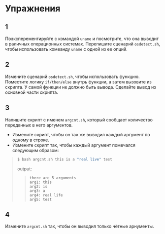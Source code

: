 # Упражнения 
## 1
Поэксперементируйте с командой ```uname``` и посмотрите, что она выводит в раличных операционных системах. Перепишите сценарий ```osdetect.sh```, чтобы использовать комеанду ```uname``` с одной из ее опций.
## 2
Измените сценарий ```osdetect.sh```, чтобы использовать функцию. Поместите логику ```if/then/else``` внутрь функции, а затем вызовите из скрипта. У самой функции не должно быть вывода. Сделайте вывод из основной части скрипта.
## 3
Напишите скрипт с именем ```argcnt.sh```, который сообщает количество переданных в него аргументов.
* Измените скрипт, чтобы он так же выводил каждый аргумент по одному в строке.
* Измените скрипт так, чтобы каждый аргумент помечался следующим образом:
>```bash
>$ bash argcnt.sh this is a "real live" test
>```
> output:
>>```
>> there are 5 arguments
>> arg1: this
>> arg2: is
>> arg3: a
>> arg4: real life
>> arg5: test
## 4
Измените ```argcnt.sh``` так, чтобы он выводил только чётные арнументы.